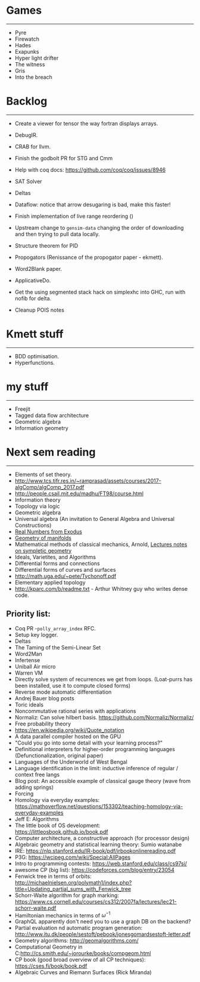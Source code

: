 # Games
------
- Pyre
- Firewatch
- Hades
- Exapunks
- Hyper light drifter
- The witness
- Gris
- Into the breach

# Backlog
-------
- Create a viewer for tensor the way fortran displays arrays.
- DebugIR.
- CRAB for llvm.
- Finish the godbolt PR for STG and Cmm
- Help with coq docs: https://github.com/coq/coq/issues/8946
- SAT Solver
- Deltas
- Dataflow: notice that arrow desugaring is bad, make this faster!
- Finish implementation of live range reordering ()
- Upstream change to `gensim-data` changing the order of downloading 
  and then trying to pull data locally.
- Structure theorem for PID

- Propogators (Renissance of the propogator paper - ekmett).
- Word2Blank paper.
- ApplicativeDo.
- Get the using segmented stack hack on simplexhc into GHC, run with nofib
  for delta.
- Cleanup POIS notes

# Kmett stuff
-------------
- BDD optimisation.
- Hyperfunctions.

# my stuff
----------
- Freejit
- Tagged data flow architecture
- Geometric algebra
- Information geometry

# Next sem reading
-------------------
- Elements of set theory.
- http://www.tcs.tifr.res.in/~ramprasad/assets/courses/2017-algComp/algComp_2017.pdf
- http://people.csail.mit.edu/madhu/FT98/course.html
- Information theory
- Topology via logic
- Geometric algebra
- Universal algebra (An invitation to General Algebra and Universal Constructions)
- [Real Numbers from Exodus](https://en.m.wikipedia.org/wiki/Construction_of_the_real_numbers#Construction_from_Z_(Eudoxus_reals))
- [Geometry of manifolds](https://ocw.mit.edu/courses/mathematics/18-965-geometry-of-manifolds-fall-2004/index.htm)
- Mathematical methods of classical mechanics, Arnold, [Lectures notes on sympletic geometry](https://people.math.ethz.ch/~acannas/Papers/lsg.pdf)
- Ideals, Varietites, and Algorithms
- Differential forms and connections
- Differential forms of curves and surfaces
- http://math.uga.edu/~pete/Tychonoff.pdf
- Elementary applied topology
- http://kparc.com/b/readme.txt - Arthur Whitney guy who writes dense code.


Priority list:
-----------------
- Coq PR
-`polly_array_index` RFC.
- Setup key logger.
- Deltas
- The Taming of the Semi-Linear Set
- Word2Man
- Infertense
- Uniball Air micro
- Warren VM
- Directly solve system of recurrences we get from loops. (Loat-purrs has been
installed, use it to compute closed forms)
- Reverse mode automatic differentiation
- Andrej Bauer blog posts 
- Toric ideals
- Noncommutative rational series with applications
- Normaliz: Can solve hilbert basis. https://github.com/Normaliz/Normaliz/
- Free probability theory
- https://en.wikipedia.org/wiki/Quote_notation
- A data parallel compiler hosted on the GPU
- "Could you go into some detail with your learning process?"
- Definitional interpreters for higher-order programming languages (Defunctionalization, original paper)
- Languages of the Underworld of West Bengal
- Language identification in the limit: inductive inference of regular / context free langs
- Blog post: An accessible example of classical gauge theory (wave from adding springs)
- Forcing
- Homology via everyday examples:
  https://mathoverflow.net/questions/153302/teaching-homology-via-everyday-examples 
- Jeff E: Algorithms
- The little book of OS development: https://littleosbook.github.io/book.pdf
- Computer architecture, a constructive approach (for processor design)
- Algebraic geometry and statistical learning theory: Sumio watanabe
- IRE: https://nlp.stanford.edu/IR-book/pdf/irbookonlinereading.pdf
- P3G: https://wcipeg.com/wiki/Special:AllPages
- Intro to programming contests: https://web.stanford.edu/class/cs97si/
- awesome CP (big list): https://codeforces.com/blog/entry/23054
- Fenwick tree in terms of orbits: http://michaelnielsen.org/polymath1/index.php?title=Updating_partial_sums_with_Fenwick_tree
- Schorr-Waite algorithm for graph marking: https://www.cs.cornell.edu/courses/cs312/2007fa/lectures/lec21-schorr-waite.pdf
- Hamiltonian mechanics in terms of $\omega^{-1}$
- GraphQL apparently don't need you to use a graph DB on the backend?
- Partial evaluation nd automatic program generation: http://www.itu.dk/people/sestoft/pebook/jonesgomardsestoft-letter.pdf
- Geometry algorithms: http://geomalgorithms.com/
- Computational Geometry in C:http://cs.smith.edu/~jorourke/books/compgeom.html
- CP book (good broad overview of all CP techniques): https://cses.fi/book/book.pdf
- Algebraic Curves and Riemann Surfaces (Rick Miranda)
